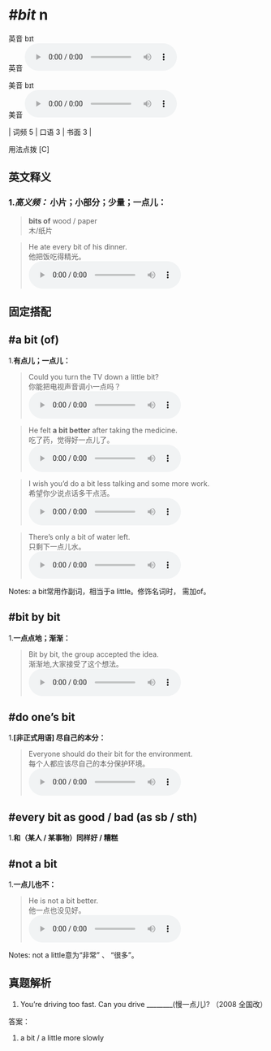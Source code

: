# ***\#bit*** n
英音 bɪt  
英音
<audio src="./media/bit-B.aac" controls="controls"></audio>

美音 bɪt  
美音
<audio src="./media/bit-60.aac" controls="controls"></audio>



| 词频 5 | 口语 3 | 书面 3 |  

用法点拨  [C]

英文释义
---
### 1.*高义频：* **小片；小部分；少量；一点儿：**  

 > **bits of** wood / paper   
 > 木/纸片    

 > He ate every bit of his dinner.   
 > 他把饭吃得精光。    
<audio src="./media/1-bit.aac" controls="controls"></audio>


固定搭配
---
## \#a bit (of) 
1.**有点儿；一点儿：**  

 > Could you turn the TV down a little bit?  
 > 你能把电视声音调小一点吗？    
<audio src="./media/Bit-101_AAC.aac" controls="controls"></audio>

 > He felt **a bit better** after taking the medicine.   
 > 吃了药，觉得好一点儿了。    
<audio src="./media/4-bit.aac" controls="controls"></audio>

 > I wish you’d do a bit less talking and some more work.  
 > 希望你少说点话多干点活。    
<audio src="./media/bit-05.aac" controls="controls"></audio>

 > There’s only a bit of water left.   
 > 只剩下一点儿水。    
<audio src="./media/3-bit.aac" controls="controls"></audio>

Notes: a bit常用作副词，相当于a little。修饰名词时， 需加of。  
## \#bit by bit 
1.**一点点地；渐渐：**  

 > Bit by bit, the group accepted the idea.  
 > 渐渐地,大家接受了这个想法。    
<audio src="./media/5-bit.aac" controls="controls"></audio>

## \#do one’s bit 
1.**[非正式用语] 尽自己的本分：**  

 > Everyone should do their bit for the environment.   
 > 每个人都应该尽自己的本分保护环境。    
<audio src="./media/P54 bit-2.aac" controls="controls"></audio>

## \#every bit as good / bad (as sb / sth)
1.**和（某人 / 某事物）同样好 / 糟糕**  

## \#not a bit 
1.**一点儿也不：**  

 > He is not a bit better.   
 > 他一点也没见好。    
<audio src="./media/6-bit.aac" controls="controls"></audio>

Notes: not a little意为“非常” 、 “很多”。  

真题解析
---
1. You’re driving too fast. Can you drive ________(慢一点儿)?   （2008 全国改）  

答案：
1. a bit / a little more slowly  

